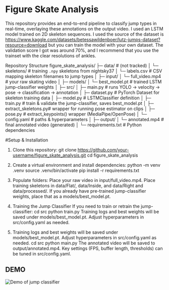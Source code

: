 # Figure Skate Analysis

This repository provides an end-to-end pipeline to classify jump types in real-time, overlaying these annotations on the output video. I used an LSTM model trained on 2D skeleton sequences. I used the source of the dataset is https://www.kaggle.com/datasets/betessawildenboer/lutz-jumps-dataset?resource=download but you can train the model with your own dataset. The validation score I got was around 70%, and I recommend that you use the trainset with the clear resolutions of ankles.

Repository Structure
figure_skate_analysis/
├─ data/                  # (not tracked)
│  └─ skeletons/          # training `.npy` skeletons from nightsky37
│  └─ labels.csv          # CSV mapping skeleton filenames to jump types
│
├─ input/
│  └─ full_video.mp4      # your raw skating video
│
├─ models/
│  └─ best_model.pt       # trained LSTM jump-classifier weights
│
├─ src/
│  ├─ main.py             # runs YOLO → velocity → pose → classification → annotation
│  ├─ dataset.py          # PyTorch Dataset for skeleton training data
│  ├─ model.py            # LSTMClassifier definition
│  ├─ train.py            # train & validate the jump-classifier, saves best_model.pt
│  ├─ extract_skeletons.py# wrapper for running pose estimator on clips
│  ├─ pose.py             # extract_keypoints() wrapper (MediaPipe/OpenPose)
│  └─ config.yaml         # paths & hyperparameters
│
├─ output/
│  └─ annotated.mp4       # final annotated video (generated)
│
└─ requirements.txt       # Python dependencies


#Setup & Installation

1. Clone this repository:
git clone https://github.com/your-username/figure_skate_analysis.git
cd figure_skate_analysis

2. Create a virtual environment and install dependencies:
python -m venv .venv
source .venv/bin/activate
pip install -r requirements.txt

3. Populate folders:
Place your raw video in input/full_video.mp4.
Place training skeletons in data/Flat/, data/Inside, and data/Right and data/processed/.
If you already have pre-trained jump-classifier weights, place that as a models/best_model.pt.

4. Training the Jump Classifier
If you need to train or retrain the jump-classifier:
cd src
python train.py
Training logs and best weights will be saved under models/best_model.pt.
Adjust hyperparameters in src/config.yaml as needed.

5. Training logs and best weights will be saved under models/best_model.pt.
Adjust hyperparameters in src/config.yaml as needed.
cd src
python main.py
The annotated video will be saved to output/annotated.mp4.
Key settings (FPS, buffer length, thresholds) can be tuned in src/config.yaml. 
## DEMO
![Demo of jump classifier](images/DEMO.png)
